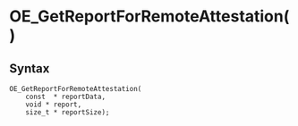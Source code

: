 # OE_GetReportForRemoteAttestation()



## Syntax

    OE_GetReportForRemoteAttestation(
        const  * reportData,
        void * report,
        size_t * reportSize);
